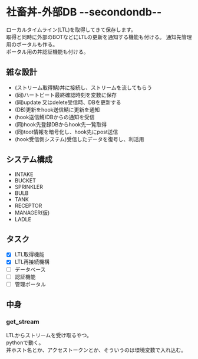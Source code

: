 # 社畜丼-外部DB --secondondb--
ローカルタイムライン(LTL)を取得してきて保存します。  
取得と同時に外部のBOTなどにLTLの更新を通知する機能も付ける。 
通知先管理用のポータルも作る。  
ポータル用の丼認証機能も付ける。  

## 雑な設計
 - (ストリーム取得鯖)丼に接続し、ストリームを流してもらう  
 - (同)ハートビート最終確認時刻を変数に保存  
 - (同)update 又はdelete受信時、DBを更新する  
 - (DB)更新をhook送信鯖に更新を通知  
 - (hook送信鯖)DBからの通知を受信  
 - (同)hook先登録DBからhook先一覧取得  
 - (同)toot情報を暗号化し、hook先にpost送信  
 - (hook受信側システム)受信したデータを復号し、利活用  

## システム構成
 - INTAKE
 - BUCKET
 - SPRINKLER
 - BULB
 - TANK
 - RECEPTOR
 - MANAGER(仮)
 - LADLE

## タスク

- [x] LTL取得機能
- [x] LTL再接続機構
- [ ] データベース
- [ ] 認証機能
- [ ] 管理ポータル

## 中身
### get_stream
LTLからストリームを受け取るやつ。  
pythonで動く。  
丼ホスト名とか、アクセストークンとか、そういうのは環境変数で入れ込む。  
